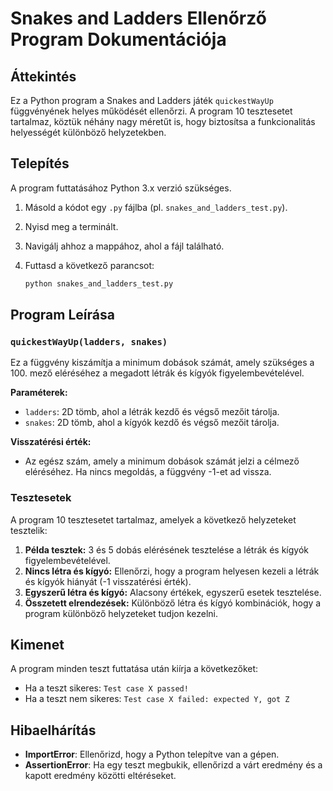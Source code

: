 # Snakes and Ladders Ellenőrző Program Dokumentációja

## Áttekintés

Ez a Python program a Snakes and Ladders játék `quickestWayUp` függvényének helyes működését ellenőrzi. A program 10 tesztesetet tartalmaz, köztük néhány nagy méretűt is, hogy biztosítsa a funkcionalitás helyességét különböző helyzetekben.

## Telepítés

A program futtatásához Python 3.x verzió szükséges. 

1. Másold a kódot egy `.py` fájlba (pl. `snakes_and_ladders_test.py`).
2. Nyisd meg a terminált.
3. Navigálj ahhoz a mappához, ahol a fájl található.
4. Futtasd a következő parancsot:

   ```bash
   python snakes_and_ladders_test.py
   ```

## Program Leírása

### `quickestWayUp(ladders, snakes)`

Ez a függvény kiszámítja a minimum dobások számát, amely szükséges a 100. mező eléréséhez a megadott létrák és kígyók figyelembevételével.

**Paraméterek:**
- `ladders`: 2D tömb, ahol a létrák kezdő és végső mezőit tárolja.
- `snakes`: 2D tömb, ahol a kígyók kezdő és végső mezőit tárolja.

**Visszatérési érték:**
- Az egész szám, amely a minimum dobások számát jelzi a célmező eléréséhez. Ha nincs megoldás, a függvény -1-et ad vissza.

### Tesztesetek

A program 10 tesztesetet tartalmaz, amelyek a következő helyzeteket tesztelik:

1. **Példa tesztek:** 3 és 5 dobás elérésének tesztelése a létrák és kígyók figyelembevételével.
2. **Nincs létra és kígyó:** Ellenőrzi, hogy a program helyesen kezeli a létrák és kígyók hiányát (-1 visszatérési érték).
3. **Egyszerű létra és kígyó:** Alacsony értékek, egyszerű esetek tesztelése.
4. **Összetett elrendezések:** Különböző létra és kígyó kombinációk, hogy a program különböző helyzeteket tudjon kezelni.

## Kimenet

A program minden teszt futtatása után kiírja a következőket:
- Ha a teszt sikeres: `Test case X passed!`
- Ha a teszt nem sikeres: `Test case X failed: expected Y, got Z`

## Hibaelhárítás

- **ImportError**: Ellenőrizd, hogy a Python telepítve van a gépen.
- **AssertionError**: Ha egy teszt megbukik, ellenőrizd a várt eredmény és a kapott eredmény közötti eltéréseket.

